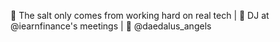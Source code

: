 🧂 The salt only comes from working hard on real tech | 👔 DJ at @iearnfinance's meetings | 👼 @daedalus_angels